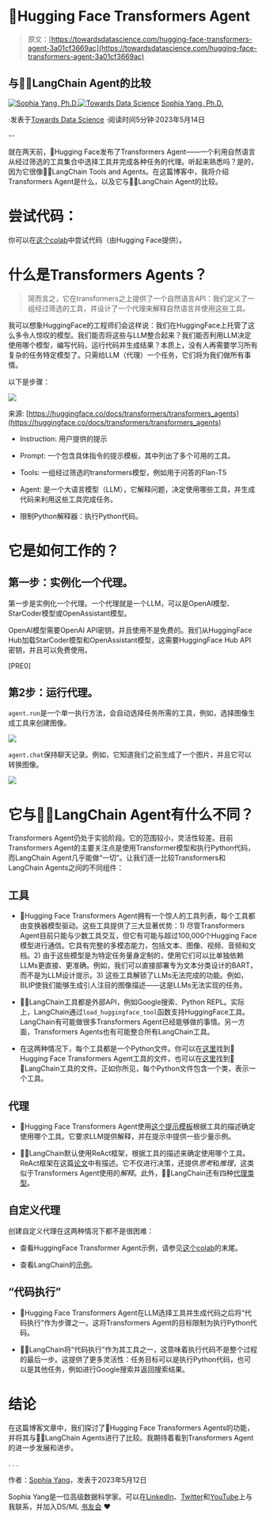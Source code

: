 # 🤗Hugging Face Transformers Agent

> 原文：[https://towardsdatascience.com/hugging-face-transformers-agent-3a01cf3669ac](https://towardsdatascience.com/hugging-face-transformers-agent-3a01cf3669ac)

## 与🦜🔗LangChain Agent的比较

[](https://sophiamyang.medium.com/?source=post_page-----3a01cf3669ac--------------------------------)[![Sophia Yang, Ph.D.](../Images/c133f918245ea4857dc46df3a07fc2b1.png)](https://sophiamyang.medium.com/?source=post_page-----3a01cf3669ac--------------------------------)[](https://towardsdatascience.com/?source=post_page-----3a01cf3669ac--------------------------------)[![Towards Data Science](../Images/a6ff2676ffcc0c7aad8aaf1d79379785.png)](https://towardsdatascience.com/?source=post_page-----3a01cf3669ac--------------------------------) [Sophia Yang, Ph.D.](https://sophiamyang.medium.com/?source=post_page-----3a01cf3669ac--------------------------------)

·发表于[Towards Data Science](https://towardsdatascience.com/?source=post_page-----3a01cf3669ac--------------------------------) ·阅读时间5分钟·2023年5月14日

--

就在两天前，🤗Hugging Face发布了Transformers Agent——一个利用自然语言从经过筛选的工具集合中选择工具并完成各种任务的代理。听起来熟悉吗？是的，因为它很像🦜🔗LangChain Tools and Agents。在这篇博客中，我将介绍Transformers Agent是什么，以及它与🦜🔗LangChain Agent的比较。

# 尝试代码：

你可以在[这个colab](https://colab.research.google.com/drive/1c7MHD-T1forUPGcC_jlwsIptOzpG3hSj)中尝试代码（由Hugging Face提供）。

# **什么是Transformers Agents？**

> 简而言之，它在transformers之上提供了一个自然语言API：我们定义了一组经过筛选的工具，并设计了一个代理来解释自然语言并使用这些工具。

我可以想象HuggingFace的工程师们会这样说：我们在HuggingFace上托管了这么多令人惊叹的模型。我们能否将这些与LLM整合起来？我们能否利用LLM决定使用哪个模型，编写代码，运行代码并生成结果？本质上，没有人再需要学习所有复杂的任务特定模型了。只需给LLM（代理）一个任务，它们将为我们做所有事情。

以下是步骤：

![](../Images/6a222be0579d543b90b678228080848d.png)

来源: [https://huggingface.co/docs/transformers/transformers_agents](https://huggingface.co/docs/transformers/transformers_agents)

+   Instruction: 用户提供的提示

+   Prompt: 一个包含具体指令的提示模板，其中列出了多个可用的工具。

+   Tools: 一组经过筛选的transformers模型，例如用于问答的Flan-T5

+   Agent: 是一个大语言模型（LLM），它解释问题，决定使用哪些工具，并生成代码来利用这些工具完成任务。

+   限制Python解释器：执行Python代码。

# 它是如何工作的？

## 第一步：实例化一个代理。

第一步是实例化一个代理。一个代理就是一个LLM，可以是OpenAI模型、StarCoder模型或OpenAssistant模型。

OpenAI模型需要OpenAI API密钥，并且使用不是免费的。我们从HuggingFace Hub加载StarCoder模型和OpenAssistant模型，这需要HuggingFace Hub API密钥，并且可以免费使用。

[PRE0]

## 第2步：运行代理。

`agent.run`是一个单一执行方法，会自动选择任务所需的工具，例如，选择图像生成工具来创建图像。

![](../Images/067c6d283ea9db4702a5337699127b6e.png)

`agent.chat`保持聊天记录。例如，它知道我们之前生成了一个图片，并且它可以转换图像。

![](../Images/4eaf141fd1387e09e7e726179d35505b.png)

# 它与🦜🔗LangChain Agent有什么不同？

Transformers Agent仍处于实验阶段。它的范围较小，灵活性较差。目前Transformers Agent的主要关注点是使用Transformer模型和执行Python代码，而LangChain Agent几乎能做“一切”。让我们逐一比较Transformers和LangChain Agents之间的不同组件：

## 工具

+   🤗Hugging Face Transformers Agent拥有一个惊人的工具列表，每个工具都由变换器模型驱动。这些工具提供了三大显著优势：1) 尽管Transformers Agent目前只能与少数工具交互，但它有可能与超过100,000个Hugging Face模型进行通信。它具有完整的多模态能力，包括文本、图像、视频、音频和文档。2) 由于这些模型是为特定任务量身定制的，使用它们可以比单独依赖LLMs更直接、更准确。例如，我们可以直接部署专为文本分类设计的BART，而不是为LLM设计提示。3) 这些工具解锁了LLMs无法完成的功能。例如，BLIP使我们能够生成引人注目的图像描述——这是LLMs无法实现的任务。

+   🦜🔗LangChain工具都是外部API，例如Google搜索、Python REPL。实际上，LangChain通过`load_huggingface_tool`函数支持HuggingFace工具。LangChain有可能做很多Transformers Agent已经能够做的事情。另一方面，Transformers Agents也有可能整合所有LangChain工具。

+   在这两种情况下，每个工具都是一个Python文件。你可以在[这里](https://github.com/huggingface/transformers/tree/main/src/transformers/tools)找到🤗Hugging Face Transformers Agent工具的文件，也可以在[这里](https://github.com/hwchase17/langchain/tree/master/langchain/utilities)找到🦜🔗LangChain工具的文件。正如你所见，每个Python文件包含一个类，表示一个工具。

## 代理

+   🤗Hugging Face Transformers Agent使用[这个提示模板](https://github.com/huggingface/transformers/blob/main/src/transformers/tools/prompts.py#L19-L93)根据工具的描述确定使用哪个工具。它要求LLM提供解释，并在提示中提供一些少量示例。

+   🦜🔗LangChain默认使用ReAct框架，根据工具的描述来确定使用哪个工具。ReAct框架在这篇[论文](https://arxiv.org/pdf/2210.03629.pdf)中有描述。它不仅进行决策，还提供*思考*和*推理*，这类似于Transformers Agent使用的*解释*。此外，🦜🔗LangChain还有四种[代理类型](https://python.langchain.com/en/latest/modules/agents/agents/agent_types.html)。

## **自定义代理**

创建自定义代理在这两种情况下都不是很困难：

+   查看HuggingFace Transformer Agent示例，请参见[这个colab](https://colab.research.google.com/drive/1c7MHD-T1forUPGcC_jlwsIptOzpG3hSj)的末尾。

+   查看LangChain的[示例](https://python.langchain.com/en/latest/modules/agents/agents/custom_agent.html)。

## “代码执行”

+   🤗Hugging Face Transformers Agent在LLM选择工具并生成代码之后将“代码执行”作为步骤之一。这将Transformers Agent的目标限制为执行Python代码。

+   🦜🔗LangChain将“代码执行”作为其工具之一，这意味着执行代码不是整个过程的最后一步。这提供了更多灵活性：任务目标可以是执行Python代码，也可以是其他任务，例如进行Google搜索并返回搜索结果。

# 结论

在这篇博客文章中，我们探讨了🤗Hugging Face Transformers Agents的功能，并将其与🦜🔗LangChain Agents进行了比较。我期待着看到Transformers Agent的进一步发展和进步。

. . .

作者：[Sophia Yang](https://www.linkedin.com/in/sophiamyang/)，发表于2023年5月12日

Sophia Yang是一位高级数据科学家。可以在[LinkedIn](https://www.linkedin.com/in/sophiamyang/)、[Twitter](https://twitter.com/sophiamyang)和[YouTube](https://www.youtube.com/SophiaYangDS)上与我联系，并加入DS/ML [书友会](https://dsbookclub.github.io/) ❤️
